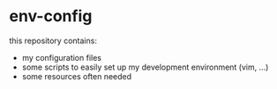 # env-config
this repository contains:
- my configuration files
- some scripts to easily set up my development environment (vim, ...)
- some resources often needed
